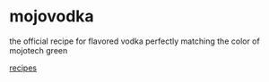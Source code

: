 # mojovodka

the official recipe for flavored vodka perfectly matching the color of mojotech green

[recipes](recipe.md)

